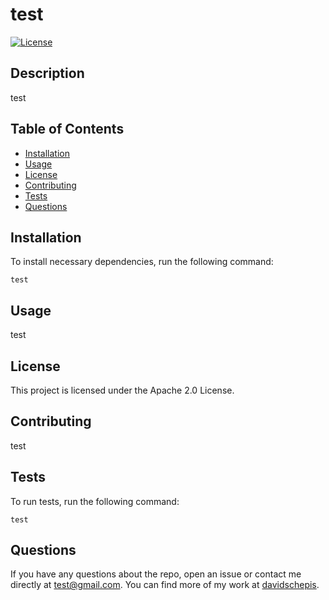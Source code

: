 # test
[![License](https://img.shields.io/badge/License-Apache_2.0-blue.svg)](https://opensource.org/licenses/Apache-2.0)

## Description
test

## Table of Contents

- [Installation](#installation)
- [Usage](#usage)
- [License](#license)
- [Contributing](#contributing)
- [Tests](#tests)
- [Questions](#questions)

 ## Installation
To install necessary dependencies, run the following command:

```
test
```

 ## Usage
test

 ## License
This project is licensed under the Apache 2.0 License.

 ## Contributing
test

 ## Tests
To run tests, run the following command:

```
test
```

 ## Questions
If you have any questions about the repo, open an issue or contact me directly at [test@gmail.com](mailto:test@gmail.com).
You can find more of my work at [davidschepis](https://github.com/davidschepis).